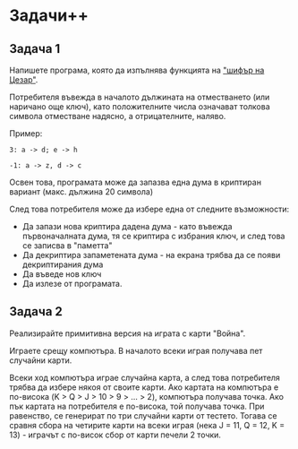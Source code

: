 # Задачи++

## Задача 1

Напишете програма, която да изпълнява функцията на ["шифър на Цезар"](https://www.wikiwand.com/en/Caesar_cipher). 

Потребителя въвежда в началото дължината на отместването (или наричано още ключ), като положителните числа означават толкова символа отместване надясно, а отрицателните, наляво.

Пример: 

`3: a -> d; e -> h`

`-1: a -> z, d -> c`

Освен това, програмата може да запазва една дума в криптиран вариант (макс. дължина 20 символа)

След това потребителя може да избере една от следните възможности:

- Да запази нова криптира дадена дума - като въвежда първоначалната дума, тя се криптира с избрания ключ, и след това се записва в "паметта"
- Да декриптира запаметената дума - на екрана трябва да се появи декриптирания дума
- Да въведе нов ключ
- Да излезе от програмата.

## Задача 2

Реализирайте примитивна версия на играта с карти "Война".

Играете срещу компютъра. В началото всеки играя получава пет случайни карти.

Всеки ход компютъра играе случайна карта, а след това потребителя трябва да избере някоя от своите карти. Ако картата на компютъра е по-висока (K > Q > J > 10 > 9 > ... > 2), компютъра получава точка. Ако пък картата на потребителя е по-висока, той получава точка. При равенство, се генерират по три случайни карти от тестето. Тогава се сравня сбора на четирите карти на всеки играя (нека J = 11, Q = 12, K = 13) - играчът с по-висок сбор от карти печели 2 точки.